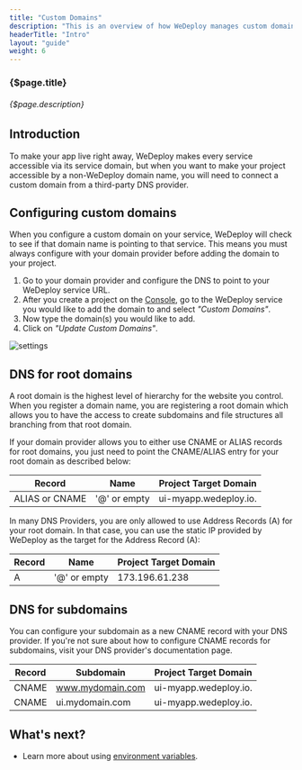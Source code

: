```yaml
---
title: "Custom Domains"
description: "This is an overview of how WeDeploy manages custom domains for your projects."
headerTitle: "Intro"
layout: "guide"
weight: 6
---
```


### {$page.title}

###### {$page.description}

<article id="1">

## Introduction

To make your app live right away, WeDeploy makes every service accessible via its service domain, but when you want to make your project accessible by a non-WeDeploy domain name, you will need to connect a custom domain from a third-party DNS provider.

</article>

<article id="2">

## Configuring custom domains

When you configure a custom domain on your service, WeDeploy will check to see if that domain name is pointing to that service. This means you must always configure with your domain provider before adding the domain to your project.

1. Go to your domain provider and configure the DNS to point to your WeDeploy service URL.
2. After you create a project on the [Console](https://console.wedeploy.com), go to the WeDeploy service you would like to add the domain to and select _"Custom Domains"_.
3. Now type the domain(s) you would like to add.
4. Click on _"Update Custom Domains"_.

![settings](/images/docs/intro/custom-domains--settings.png)

</article>

<article id="3">

## DNS for root domains

A root domain is the highest level of hierarchy for the website you control. When you register a domain name, you are registering a root domain which allows you to have the access to create subdomains and file structures all branching from that root domain.

If your domain provider allows you to either use CNAME or ALIAS records for root domains, you just need to point the CNAME/ALIAS entry for your root domain as described below:

<div class="table-container">

| Record            | Name             | Project Target Domain |
| ----------------- | ---------------- | --------------------- |
| ALIAS or CNAME    | '@' or empty     | ui-myapp.wedeploy.io. |

</div>

In many DNS Providers, you are only allowed to use Address Records (A) for your root domain. In that case, you can use the static IP provided by WeDeploy as the target for the Address Record (A):

<div class="table-container">

| Record            | Name             | Project Target Domain |
| ----------------- | ---------------- | --------------------- |
| A                 | '@' or empty     | 173.196.61.238        |

</div>

</article>

<article id="4">

## DNS for subdomains

You can configure your subdomain as a new CNAME record with your DNS provider. If you're not sure about how to configure CNAME records for subdomains, visit your DNS provider's documentation page.

<div class="table-container">

| Record            | Subdomain            | Project Target Domain    |
| ----------------- | -------------------- | ------------------------ |
| CNAME             | www.mydomain.com     | ui-myapp.wedeploy.io.    |
| CNAME             | ui.mydomain.com      | ui-myapp.wedeploy.io.    |

</div>

</article>

## What's next?

* Learn more about using [environment variables](/docs/intro/environment-variables.html).
